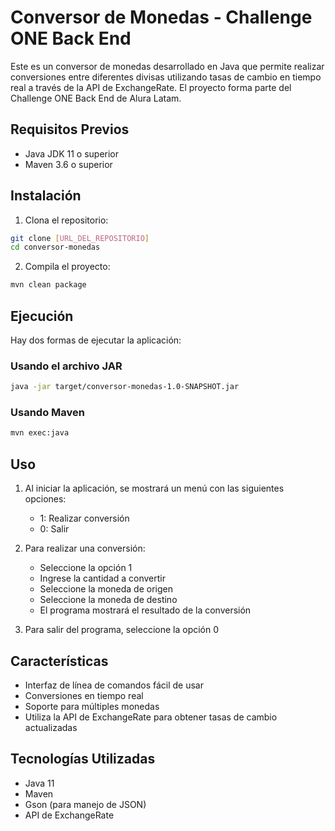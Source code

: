 # Conversor de Monedas - Challenge ONE Back End

Este es un conversor de monedas desarrollado en Java que permite realizar conversiones entre diferentes divisas utilizando tasas de cambio en tiempo real a través de la API de ExchangeRate. El proyecto forma parte del Challenge ONE Back End de Alura Latam.

## Requisitos Previos

- Java JDK 11 o superior
- Maven 3.6 o superior

## Instalación

1. Clona el repositorio:
```bash
git clone [URL_DEL_REPOSITORIO]
cd conversor-monedas
```

2. Compila el proyecto:
```bash
mvn clean package
```

## Ejecución

Hay dos formas de ejecutar la aplicación:

### Usando el archivo JAR

```bash
java -jar target/conversor-monedas-1.0-SNAPSHOT.jar
```

### Usando Maven

```bash
mvn exec:java
```

## Uso

1. Al iniciar la aplicación, se mostrará un menú con las siguientes opciones:
   - 1: Realizar conversión
   - 0: Salir

2. Para realizar una conversión:
   - Seleccione la opción 1
   - Ingrese la cantidad a convertir
   - Seleccione la moneda de origen
   - Seleccione la moneda de destino
   - El programa mostrará el resultado de la conversión

3. Para salir del programa, seleccione la opción 0

## Características

- Interfaz de línea de comandos fácil de usar
- Conversiones en tiempo real
- Soporte para múltiples monedas
- Utiliza la API de ExchangeRate para obtener tasas de cambio actualizadas

## Tecnologías Utilizadas

- Java 11
- Maven
- Gson (para manejo de JSON)
- API de ExchangeRate
